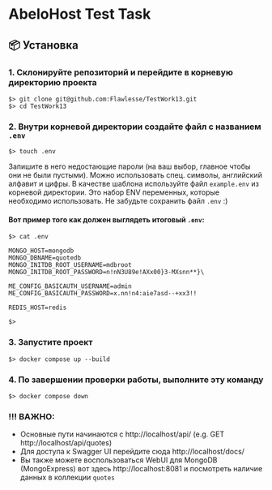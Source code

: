 # AbeloHost Test Task

## 📦 Установка

### 1. Склонируйте репозиторий и перейдите в корневую директорию проекта
```
$> git clone git@github.com:Flawlesse/TestWork13.git
$> cd TestWork13
```
### 2. Внутри корневой директории создайте файл с названием `.env`
```
$> touch .env
```
Запишите в него недостающие пароли (на ваш выбор, главное чтобы они не были пустыми). Можно использовать спец. символы, английский алфавит и цифры.
В качестве шаблона используйте файл `example.env` из корневой директории. Это набор ENV переменных, которые необходимо использовать. Не забудьте сохранить файл `.env` :)
#### Вот пример того как должен выглядеть итоговый `.env`:
```
$> cat .env

MONGO_HOST=mongodb
MONGO_DBNAME=quotedb
MONGO_INITDB_ROOT_USERNAME=mdbroot
MONGO_INITDB_ROOT_PASSWORD=n!nN3U89e!AXx00}3-MXsnn**}\

ME_CONFIG_BASICAUTH_USERNAME=admin
ME_CONFIG_BASICAUTH_PASSWORD=x.nn!n4:aie7asd--+xx3!!

REDIS_HOST=redis

$>
```
### 3. Запустите проект
```
$> docker compose up --build
```
### 4. По завершении проверки работы, выполните эту команду
```
$> docker compose down
```
### !!! ВАЖНО:
- Основные пути начинаются с http://localhost/api/ (e.g. GET http://localhost/api/quotes)
- Для доступа к Swagger UI перейдите сюда http://localhost/docs/
- Вы также можете воспользоваться WebUI для MongoDB (MongoExpress) вот здесь http://localhost:8081 и посмотреть наличие данных в коллекции `quotes`
